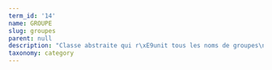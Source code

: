 ```yaml
---
term_id: '14'
name: GROUPE
slug: groupes
parent: null
description: "Classe abstraite qui r\xE9unit tous les noms de groupes\n"
taxonomy: category
---
```



